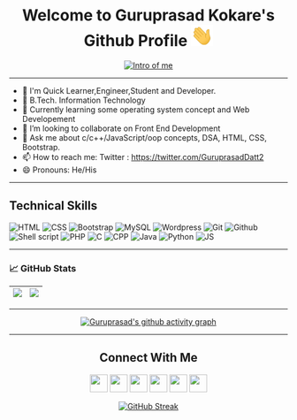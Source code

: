 <div align="center">
  
# Welcome to Guruprasad Kokare's Github Profile <img src="https://raw.githubusercontent.com/ABSphreak/ABSphreak/master/gifs/Hi.gif" width="40px"> 

[![Intro of me](https://readme-typing-svg.demolab.com?font=Fira+Code&pause=1000&center=true&vCenter=true&width=435&lines=Who+is+Guruprasad%3F;Engineering+Student;A+Passionate+Programmer;Web+Development+Enthusiastic)](https://git.io/typing-svg)

</div>



--------------------------------------------------------------------------------------------------------

  
- 🔭 I'm Quick Learner,Engineer,Student and Developer. 
- 🔭 B.Tech. Information Technology
- 🌱 Currently learning some operating system concept and Web Developement 
- 👯 I’m looking to collaborate on Front End Development
- 💬 Ask me about c/c++/JavaScript/oop concepts, DSA, HTML, CSS, Bootstrap.
- 📫 How to reach me: Twitter : https://twitter.com/GuruprasadDatt2
- 😄 Pronouns: He/His

-------------------------------------------------------------------------------------------------------------

## Technical Skills
<img src="https://img.shields.io/badge/HTML-239120?style=for-the-badge&logo=html5&logoColor=white" alt="HTML"> <img src="https://img.shields.io/badge/CSS-239120?&style=for-the-badge&logo=css3&logoColor=white" alt="CSS"> <img src="https://img.shields.io/badge/Bootstrap-563D7C?style=for-the-badge&logo=bootstrap&logoColor=white" alt="Bootstrap"> <img src="https://img.shields.io/badge/MySQL-00000F?style=for-the-badge&logo=mysql&logoColor=white" alt="MySQL"> <img src="https://img.shields.io/badge/WordPress-%23117AC9.svg?style=for-the-badge&logo=WordPress&logoColor=white" alt="Wordpress"> <img src="https://img.shields.io/badge/git-%23F05033.svg?style=for-the-badge&logo=git&logoColor=white" alt="Git"> <img src="https://img.shields.io/badge/github-%23121011.svg?style=for-the-badge&logo=github&logoColor=white" alt="Github"> <img src="https://img.shields.io/badge/shell_script-%23121011.svg?style=for-the-badge&logo=gnu-bash&logoColor=white" alt="Shell script"> <img src="https://img.shields.io/badge/php-%23777BB4.svg?style=for-the-badge&logo=php&logoColor=white" alt="PHP"> <img src="https://img.shields.io/badge/C-00599C?style=for-the-badge&logo=c&logoColor=white" alt="C"> <img src="https://img.shields.io/badge/C%2B%2B-00599C?style=for-the-badge&logo=c%2B%2B&logoColor=white" alt="CPP"> <img src="https://img.shields.io/badge/Java-ED8B00?style=for-the-badge&logo=java&logoColor=white" alt="Java"> <img src="https://img.shields.io/badge/Python-3776AB?style=for-the-badge&logo=python&logoColor=white" alt="Python"> <img src="https://img.shields.io/badge/JavaScript-F7DF1E?style=for-the-badge&logo=javascript&logoColor=black" alt="JS">


<!-- ------------------------------------------------------------------------------------------------------------- -->

<!-- [![Top Langs](https://github-readme-stats.vercel.app/api/top-langs/?username=GuruprasadKokare&layout=compact)](#)

[![Top Langs](https://github-readme-stats.vercel.app/api/top-langs/?username=GuruprasadKokare&langs_count=8)](#) -->

<!-- --------------------------------------------------------------------------------------------------------------
<img src="https://github-readme-stats.vercel.app/api?username=GuruprasadKokare&&show_icons=true&title_color=ffffff&icon_color=bb2acf&text_color=daf7dc&bg_color=191919">    -->

--------------------------------------------------------------------------------------------------------------

###  📈 GitHub Stats

<div align="center">
<!-- ![Github Proflie Summary](https://github-profile-summary-cards.vercel.app/api/cards/profile-details?username=GuruprasadKokare&theme=github_dark)
 -->


| <img src="https://github-readme-stats.vercel.app/api?username=GuruprasadKokare&&show_icons=true&count_private=true&theme=github_dark"> | <img src="https://github-readme-streak-stats.herokuapp.com/?user=GuruprasadKokare&theme=blueberry_duo"/> |
| --- | ---- |
  
--------------------------------------------------------------------------------------------------------------

[![Guruprasad's github activity graph](https://github-readme-activity-graph.vercel.app/graph?username=GuruprasadKokare&theme=github-compact)](https://github.com/GuruprasadKokare/github-readme-activity-graph)


--------------------------------------------------------------------------------------------------------------
<!-- ## Connect With Me 

<div id="badges">
  <a href="https://www.linkedin.com/in/guruprasad-kokare-3b734420b/">
    <img src="https://img.shields.io/badge/LinkedIn-blue?style=for-the-badge&logo=linkedin&logoColor=white" alt="LinkedIn Badge"/>
  </a>
  <a href="https://twitter.com/GuruprasadDatt2">
    <img src="https://img.shields.io/badge/Twitter-blue?style=for-the-badge&logo=twitter&logoColor=white" alt="Twitter Badge"/>
  </a>
</div>
   -->
  
  ## Connect With Me

<!--   ***************************************************************************************************************************************************************** -->

  <p align="center">

<a href="https://www.facebook.com/guruprasad.kokare" target="_blank" rel="noreferrer"><img src="https://raw.githubusercontent.com/danielcranney/readme-generator/main/public/icons/socials/facebook.svg" width="32" height="32" /></a> 
    <a href="https://www.github.com/GuruprasadKokare" target="_blank" rel="noreferrer"><img src="https://raw.githubusercontent.com/danielcranney/readme-generator/main/public/icons/socials/github.svg" width="32" height="32" /></a> 
    <a href="http://www.instagram.com/g_u_r_u_28" target="_blank" rel="noreferrer"><img src="https://raw.githubusercontent.com/danielcranney/readme-generator/main/public/icons/socials/instagram.svg" width="32" height="32" /></a> 
      <a href="https://www.linkedin.com/in/guruprasad-kokare-3b734420b/" target="_blank" rel="noreferrer"><img src="https://raw.githubusercontent.com/danielcranney/readme-generator/main/public/icons/socials/linkedin.svg" width="32" height="32" /></a> 
 <a href="https://www.twitter.com/GuruprasadDatt2" target="_blank" rel="noreferrer"><img src="https://raw.githubusercontent.com/danielcranney/readme-generator/main/public/icons/socials/twitter.svg" width="32" height="32" /></a> 
<a href="https://www.youtube.com/channel/UC-o2fwskKOaFDSQL30X1qww" target="_blank" rel="noreferrer"><img src="https://raw.githubusercontent.com/danielcranney/readme-generator/main/public/icons/socials/youtube.svg" width="32" height="32" />
  
<!-- ***************************************************************************************************************************************************************** -->
  
<!--   <div align="center">
  
 ![Profile Views](https://komarev.com/ghpvc/?username=GuruprasadKokare)

</div> -->

[![GitHub Streak](https://streak-stats.demolab.com?user=GuruprasadKokare)](https://git.io/streak-stats)

  <!---
GuruprasadKokare/GuruprasadKokare is a ✨ special ✨ repository because its `README.md` (this file) appears on your GitHub profile.
You can click the Preview link to take a look at your changes.
--->
